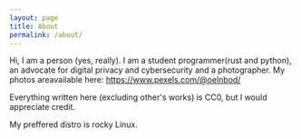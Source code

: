 ```yaml
---
layout: page
title: About
permalink: /about/
---
```


Hi, I am a person (yes, really).
I am a student programmer(rust and python), an advocate for digital privacy and cybersecurity and a photographer. 
My photos areavailable here: https://www.pexels.com/@oelnbod/

Everything written here (excluding other's works) is CC0, but I would appreciate credit. 

My preffered distro is rocky Linux. 